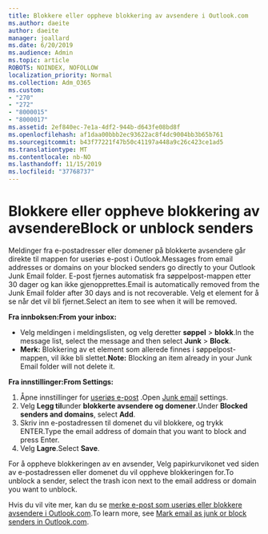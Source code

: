 ```yaml
---
title: Blokkere eller oppheve blokkering av avsendere i Outlook.com
ms.author: daeite
author: daeite
manager: joallard
ms.date: 6/20/2019
ms.audience: Admin
ms.topic: article
ROBOTS: NOINDEX, NOFOLLOW
localization_priority: Normal
ms.collection: Adm_O365
ms.custom:
- "270"
- "272"
- "8000015"
- "8000017"
ms.assetid: 2ef840ec-7e1a-4df2-944b-d643fe08bd8f
ms.openlocfilehash: af1daa00bbb2ec93622ac8f4dc9004bb3b65b761
ms.sourcegitcommit: b43f77221f47b50c41197a448a9c26c423ce1ad5
ms.translationtype: MT
ms.contentlocale: nb-NO
ms.lasthandoff: 11/15/2019
ms.locfileid: "37768737"
---
```

# <a name="block-or-unblock-senders"></a><span data-ttu-id="d0c80-102">Blokkere eller oppheve blokkering av avsendere</span><span class="sxs-lookup"><span data-stu-id="d0c80-102">Block or unblock senders</span></span>

<span data-ttu-id="d0c80-103">Meldinger fra e-postadresser eller domener på blokkerte avsendere går direkte til mappen for useriøs e-post i Outlook.</span><span class="sxs-lookup"><span data-stu-id="d0c80-103">Messages from email addresses or domains on your blocked senders go directly to your Outlook Junk Email folder.</span></span> <span data-ttu-id="d0c80-104">E-post fjernes automatisk fra søppelpost-mappen etter 30 dager og kan ikke gjenopprettes.</span><span class="sxs-lookup"><span data-stu-id="d0c80-104">Email is automatically removed from the Junk Email folder after 30 days and is not recoverable.</span></span> <span data-ttu-id="d0c80-105">Velg et element for å se når det vil bli fjernet.</span><span class="sxs-lookup"><span data-stu-id="d0c80-105">Select an item to see when it will be removed.</span></span>

<span data-ttu-id="d0c80-106">**Fra innboksen:**</span><span class="sxs-lookup"><span data-stu-id="d0c80-106">**From your inbox:**</span></span>

- <span data-ttu-id="d0c80-107">Velg meldingen i meldingslisten, og velg deretter **søppel** > **blokk**.</span><span class="sxs-lookup"><span data-stu-id="d0c80-107">In the message list, select the message and then select **Junk** > **Block**.</span></span>
- <span data-ttu-id="d0c80-108">**Merk:** Blokkering av et element som allerede finnes i søppelpost-mappen, vil ikke bli slettet.</span><span class="sxs-lookup"><span data-stu-id="d0c80-108">**Note:** Blocking an item already in your Junk Email folder will not delete it.</span></span>

<span data-ttu-id="d0c80-109">**Fra innstillinger:**</span><span class="sxs-lookup"><span data-stu-id="d0c80-109">**From Settings:**</span></span>

1. <span data-ttu-id="d0c80-110">Åpne innstillinger for [useriøs e-post](https://outlook.live.com/mail/options/mail/junkEmail) .</span><span class="sxs-lookup"><span data-stu-id="d0c80-110">Open [Junk email](https://outlook.live.com/mail/options/mail/junkEmail) settings.</span></span>
2. <span data-ttu-id="d0c80-111">Velg **Legg til**under **blokkerte avsendere og domener**.</span><span class="sxs-lookup"><span data-stu-id="d0c80-111">Under **Blocked senders and domains**, select **Add**.</span></span>
3. <span data-ttu-id="d0c80-112">Skriv inn e-postadressen til domenet du vil blokkere, og trykk ENTER.</span><span class="sxs-lookup"><span data-stu-id="d0c80-112">Type the email address of domain that you want to block and press Enter.</span></span>
4. <span data-ttu-id="d0c80-113">Velg **Lagre**.</span><span class="sxs-lookup"><span data-stu-id="d0c80-113">Select **Save**.</span></span>

<span data-ttu-id="d0c80-114">For å oppheve blokkeringen av en avsender, Velg papirkurvikonet ved siden av e-postadressen eller domenet du vil oppheve blokkeringen for.</span><span class="sxs-lookup"><span data-stu-id="d0c80-114">To unblock a sender, select the trash icon next to the email address or domain you want to unblock.</span></span>

<span data-ttu-id="d0c80-115">Hvis du vil vite mer, kan du se [merke e-post som useriøs eller blokkere avsendere i Outlook.com](https://support.office.com/article/a3ece97b-82f8-4a5e-9ac3-e92fa6427ae4?wt.mc_id=Office_Outlook_com_Alchemy).</span><span class="sxs-lookup"><span data-stu-id="d0c80-115">To learn more, see [Mark email as junk or block senders in Outlook.com](https://support.office.com/article/a3ece97b-82f8-4a5e-9ac3-e92fa6427ae4?wt.mc_id=Office_Outlook_com_Alchemy).</span></span>